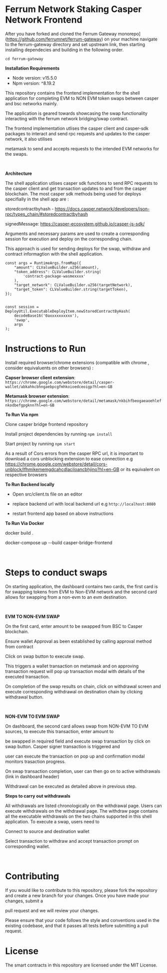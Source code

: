 # Ferrum Network Staking Casper Network Frontend
After you have forked and cloned the Ferrum Gateway monorepo](https://github.com/ferrumnet/ferrum-gateway) on your machine navigate to the ferrum-gateway directory and set upstream link, then starting installing dependecies and building in the following order.

```
cd ferrum-gateway
```

**Installation Requirements**

- Node version: v15.5.0
- Npm version: ^8.19.2

This repository contains the frontend implementation for the shell application for completing EVM to NON EVM token swaps between casper and bsc networks mainly. 

The application is geared towards showcasing the swap functionality interacting with the ferrum network bridging/swap contract.

The frontend implementation utlises the casper client and casper-sdk packages to interact and send rpc requests and updates to the casper network, it also utilises 

metamask to send and accepts requests to the intended EVM networks for the swaps.

<br />

**Architecture**

The shell application utlises casper sdk functions to send RPC requests to the casper client and get transaction updates to and from the casper blockchain. The most casper sdk methods being used for deploys specifially in the shell app are :

storedcontractbyhash - https://docs.casper.network/developers/json-rpc/types_chain/#storedcontractbyhash

signedMessage: https://casper-ecosystem.github.io/casper-js-sdk/

Arguments and necessary params are used to create a corresponding session for execution and deploy on the corresponding chain.


This approach is used for sending deploys for the swap, withdraw and contract informagtion with the shell application.

```
const args = RuntimeArgs.fromMap({
    "amount": CLValueBuilder.u256(amount),
    "token_address": CLValueBuilder.string(
        'contract-package-wasmexxxx'
    ),
    "target_network": CLValueBuilder.u256(targetNetwork),
    "target_token": CLValueBuilder.string(targetToken),
});


const session = DeployUtil.ExecutableDeployItem.newStoredContractByHash(
    decodeBase16('0axxxxxxxxxx'),
    'swap',
    args
);
```

# Instructions to Run

Install required browser/chrome extensions (compatible with chrome , consider equivaluents on other browsers) :

**Capser browser client extension**: `https://chrome.google.com/webstore/detail/casper-wallet/abkahkcbhngaebpcgfmhkoioedceoigp?hl=en-GB`

**Metamask browser extension**: `https://chrome.google.com/webstore/detail/metamask/nkbihfbeogaeaoehlefnkodbefgpgknn?hl=en-GB`

**To Run Via npm**

Clone casper bridge frontend repository

Install project dependencies by running `npm install`

Start project by running `npm start`

As a result of Cors errors from the casper RPC url, it is important to download a cors unblocking extension to ease connection e.g https://chrome.google.com/webstore/detail/cors-unblock/lfhmikememgdcahcdlaciloancbhjino?hl=en-GB or its equivalent on respective browsers

**To Run Backend locally**

- Open src/client.ts file on an editor

- replace backend url with local backend url e.g `http://localhost:8080`

- restart frontend app based on above instructions

**To Run Via Docker**

docker build .

docker-compose up --build casper-bridge-frontend

<br />

# Steps to conduct swaps

On starting application, the dashboard contains two cards, the first card is for swapping tokens from EVM to Non-EVM network and the second card allows for swapping from a non-evm to an evm destination. 

<br />

**EVM TO NON-EVM SWAP**

On the first card, enter amount to be swapped from BSC to Casper blockchain.

Ensure wallet Approval as been established by calling approval method from contract

Click on swap button to execute swap.

This triggers a wallet transaction on metamask and on approving transaction request will pop up transaction modal with details of the executed transaction.

On completion of the swap results on chain, click on withdrawal screen and execute corresponding withdrawal on destination chain by clicking withdrawal button.

<br />

**NON-EVM TO EVM SWAP**

On dashboard, the second card allows swap from NON-EVM TO EVM sources, to execute this transaction, enter amount to 

be swapped in required field and execute swap transaction by click on swap button. Casper signer transaction is triggered and 

user can execute the transaction on pop up and confirmation modal monitors trasaction progress.

On swap transaction completion, user can then go on to active withdrawals (link in dashboard header)

Withdrawal can be executed as detailed above in previous step.
<br />

**Steps to carry out withdrawals**
<br />

All withdrawals are listed chronologically on the withdrawal page. Users can execute withdrawals on the withdrawal page. The withdraw page contains all the executable withdrawals on the two chains supported in this shell application.
To execute a swap, users need to 

Connect to source and destination wallet

Select transaction to withdraw and accept transaction prompt on corresponding wallet.

<br />

# Contributing

If you would like to contribute to this repository, please fork the repository and create a new branch for your changes. Once you have made your changes, submit a 

pull request and we will review your changes.

Please ensure that your code follows the style and conventions used in the existing codebase, and that it passes all tests before submitting a pull request.
<br />

# License
The smart contracts in this repository are licensed under the MIT License.
